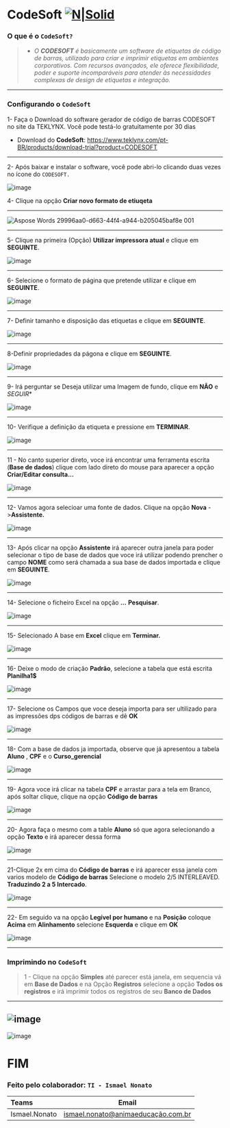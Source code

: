 
#           							**CodeSoft**  [![N|Solid](https://www.dcvelocity.com/ext/resources/images/industry_pressroom/uploaded/archives/t/te/teklynx-codesoft-logo.jpg?t=1582260646&width=128)](https://www.teklynx.com/pt-BR/products/label-design-solutions/codesoft)
### O que é o ```CodeSoft?```
>* *O **CODESOFT** é basicamente um software de etiquetas de código de barras, utilizado para criar e imprimir etiquetas em ambientes corporativos. Com recursos avançados, ele oferece flexibilidade, poder e suporte incomparáveis para atender às necessidades complexas de design de etiquetas e integração.*


---------------


### Configurando o ```CodeSoft```

1- Faça o Download do software gerador de código de barras CODESOFT no site da TEKLYNX. Você pode testá-lo gratuitamente por 30 dias 

* Download do **CodeSoft**:  https://www.teklynx.com/pt-BR/products/download-trial?product=CODESOFT

---------------
2- Após baixar e instalar o software, você pode abri-lo clicando duas vezes no ícone do ```CODESOFT.```

![image](https://user-images.githubusercontent.com/33797417/227360643-44b3a30f-329f-44be-8491-281ee9ed385b.png)


4- Clique na opção **Criar novo formato de etiuqeta** 

--------------------



![Aspose Words 29996aa0-d663-44f4-a944-b205045baf8e 001](https://user-images.githubusercontent.com/33797417/227319960-460e32b4-2310-4f8d-b33f-1726f0475fcb.png)

--------------------

5- Clique na primeira (Opção) **Utilizar impressora atual** e clique em **SEGUINTE**.



![image](https://user-images.githubusercontent.com/33797417/227359929-dca4946a-4e52-4e82-9d69-5fa7a01d888a.png)

--------------------

6- Selecione o formato de página que pretende utilizar e clique em **SEGUINTE**.


![image](https://user-images.githubusercontent.com/33797417/227372145-4c5e5f58-610d-4221-9c51-0a7b2a41b0e5.png)

--------------------
7- Definir tamanho e disposição das etiquetas e clique em **SEGUINTE**.

![image](https://user-images.githubusercontent.com/33797417/227373467-a44f4608-cf8f-4ec6-901f-c4714b565b8f.png)

--------------------

8-Definir propriedades da págona e clique em **SEGUINTE**.

![image](https://user-images.githubusercontent.com/33797417/227373311-e0aeb0b6-4e21-44ab-b671-f2894f420189.png)

--------------------

9- Irá perguntar se Deseja utilizar uma Imagem de fundo, clique em **NÃO** e *SEGUIR**

![image](https://user-images.githubusercontent.com/33797417/227374022-8eae2efa-1ede-4add-8cbc-cb8f74faf31a.png)

--------------------

10- Verifique a definição da etiqueta e pressione em **TERMINAR**.

![image](https://user-images.githubusercontent.com/33797417/227374986-c2e442fe-0f79-49b6-bc74-e80fc7b93d0d.png)

--------------------

11 - No canto superior direto, voce irá encontrar uma ferramenta escrita (**Base de dados**) clique com lado direto do mouse para aparecer a opção **Criar/Editar consulta...**


![image](https://user-images.githubusercontent.com/33797417/227401139-da7e58fe-6c67-44af-a0d0-aa6a9aee7e43.png)

--------------------

12- Vamos agora selecioar uma fonte de dados. Clique na opção **Nova** ->**Assistente.**


![image](https://user-images.githubusercontent.com/33797417/227403559-ba1907a9-7c8e-40eb-9140-70db59ba755d.png)

--------------------


13- Após clicar na opção **Assistente** irá aparecer outra janela para poder selecionar o tipo de base de dados que voce irá utilizar
podendo prencher o campo **NOME** como será chamada a sua base de dados importada e clique em **SEGUINTE**.

![image](https://user-images.githubusercontent.com/33797417/227404224-f431fe30-b018-4556-ab52-12d4c7fe16c8.png)

--------------------


14- Selecione o ficheiro Excel na opção **...** **Pesquisar**.


![image](https://user-images.githubusercontent.com/33797417/227404941-b167387a-aa8f-4343-98ca-b98ed4746268.png)

--------------------

15- Selecionado A base em **Excel** clique em **Terminar.**


![image](https://user-images.githubusercontent.com/33797417/227405450-8fa35040-d569-46b6-8a9e-6c1f6f42a1b6.png)

--------------------


16- Deixe o modo de criação **Padrão**, selecione a tabela que está escrita **Planilha1$**

![image](https://user-images.githubusercontent.com/33797417/227658843-9442eb4b-3424-4959-b68f-17c5b5f14239.png)

--------------------


17- Selecione os Campos que voce deseja importa para ser ultilizado para as impressões dps códigos de barras e dê **OK**


![image](https://user-images.githubusercontent.com/33797417/227406289-e5c3f8e7-c723-49a5-8c97-d6c999c02764.png)


--------------------


18- Com a base de dados ja importada, observe que já apresentou a tabela **Aluno** , **CPF** e o **Curso_gerencial**

![image](https://user-images.githubusercontent.com/33797417/227658900-d4436e99-3cf3-445c-8de5-578e8466f3f9.png)


--------------------

19- Agora voce irá clicar na tabela **CPF** e arrastar para a tela em Branco, após soltar clique, clique na opção **Código de barras**


![image](https://user-images.githubusercontent.com/33797417/227407940-12e8d62d-5bb5-4248-9d97-d52c0c637826.png)


--------------------

20- Agora faça o mesmo com a table **Aluno** só que agora selecionando a opção **Texto** e irá aparecer dessa forma


![image](https://user-images.githubusercontent.com/33797417/227410072-0f57a451-ec06-4a24-9969-df55b2838222.png)

--------------------

21-Clique 2x em cima do **Código de barras** e irá aparecer essa janela com varios modelo de **Código de barras**
Selecione o modelo 2/5 INTERLEAVED. **Traduzindo 2 a 5 Intercado**.

![image](https://user-images.githubusercontent.com/33797417/227410236-168aaa3f-55bb-450c-b954-47478142d72e.png)

--------------------

22- Em seguido va na opção **Legível por humano** e na **Posição** coloque **Acima** em **Alinhamento** selecione **Esquerda** e clique em **OK**

![image](https://user-images.githubusercontent.com/33797417/227411130-866999bf-7f68-4b5d-98a1-a399d38a4902.png)

--------------------
### Imprimindo no ```CodeSoft```

>1 - Clique na opção **Simples** até parecer está janela, em sequencia vá em **Base de Dados** e na Opção **Registros** selecione a opção **Todos os registros** e irá imprimir todos os registros de seu **Banco de Dados**
-------------------
![image](https://user-images.githubusercontent.com/33797417/227412030-fac6325e-3a80-4f3a-8ff7-0e72b7fd1e26.png)
-------------------
![image](https://user-images.githubusercontent.com/33797417/227659164-f7e5799e-9e9c-40c5-96db-1a18831715c2.png)


# FIM

### Feito pelo colaborador: ```TI - Ismael Nonato```

Teams| Email 
:--------- | :------: 
Ismael.Nonato |ismael.nonato@animaeducação.com.br | 




